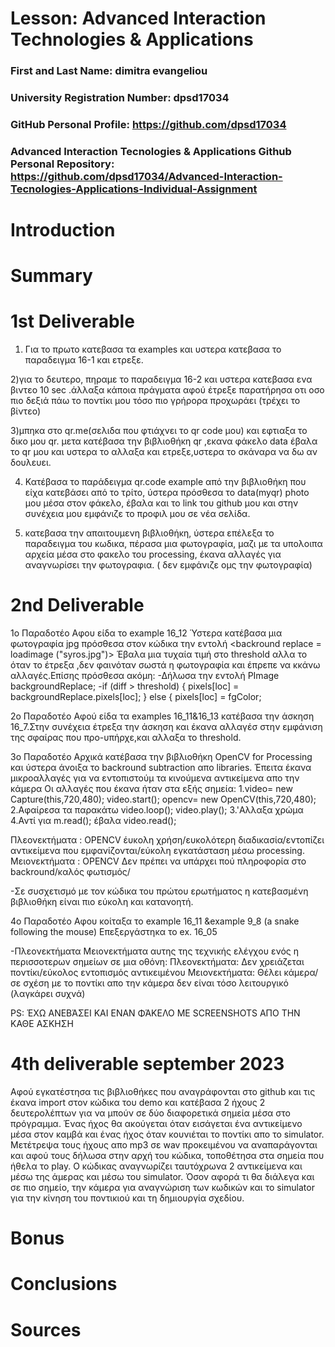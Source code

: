 # Lesson: Advanced Interaction Technologies & Applications

### First and Last Name: dimitra evangeliou
### University Registration Number: dpsd17034
### GitHub Personal Profile: https://github.com/dpsd17034
### Advanced Interaction Tecnologies & Applications Github Personal Repository: https://github.com/dpsd17034/Advanced-Interaction-Tecnologies-Applications-Individual-Assignment

# Introduction

# Summary


# 1st Deliverable

1) Για το πρωτο κατεβασα τα examples και υστερα κατεβασα το παραδειγμα 16-1 και ετρεξε.

2)για το δευτερο, πηραμε το παραδειγμα 16-2 και υστερα κατεβασα ενα βιντεο 10 sec .άλλαξα κάποια πράγματα  αφού έτρεξε παρατήρησα οτι οσο πιο δεξιά πάω το ποντίκι μου τόσο πιο γρήρορα προχωράει (τρέχει το βίντεο)

3)μπηκα στο qr.me(σελιδα που φτιάχνει το qr code μου) και εφτιαξα το δικο μου qr. μετα κατέβασα την βιβλιοθήκη qr ,εκανα φάκελο data έβαλα το qr μου και υστερα το αλλαξα και ετρεξε,υστερα το σκάναρα να δω αν δουλευει.

4) Κατέβασα το παράδειγμα qr.code example από την βιβλιοθήκη που είχα κατεβάσει από το τρίτο, ύστερα πρόσθεσα το data(myqr) photo μου μέσα στον φάκελο, έβαλα και το link του github μου και στην συνέχεια μου εμφάνιζε το προφιλ μου σε νέα σελίδα.

5) κατεβασα την απαιτουμενη βιβλιοθήκη, ύστερα επέλεξα το παραδειγμα του κωδικα, πέρασα μια φωτογραφία, μαζι με τα υπολοιπα αρχεία μέσα στο φακελο του processing, έκανα αλλαγές για αναγνωρίσει την φωτογραφια. ( δεν εμφάνιζε ομς την φωτογραφία)

# 2nd Deliverable
1o Παραδοτέο
Αφου είδα το example 16_12
Ύστερα κατέβασα μια φωτογραφία jpg πρόσθεσα στον κώδικα την εντολή <backround replace = loadimage ("syros.jpg")> Έβαλα μια τυχαία τιμή στο threshold αλλα το όταν το έτρεξα ,δεν φαινόταν σωστά η φωτογραφία και έπρεπε να κκάνω αλλαγές.Επίσης πρόσθεσα ακόμη:
-Δήλωσα την εντολή PImage backgroundReplace;
-if (diff > threshold) { pixels[loc] = backgroundReplace.pixels[loc]; } else { pixels[loc] = fgColor; 

2o Παραδοτέο
Αφού είδα τα examples 16_11&16_13
κατέβασα την άσκηση 16_7.Στην συνέχεια έτρεξα την άσκηση και έκανα αλλαγέσ στην εμφάνιση της σφαίρας που προ-υπήρχε,και αλλαξα το threshold.


3o Παραδοτέο
Αρχικά κατέβασα την βιβλιοθήκη OpenCV for Processing και ύστερα άνοιξα το backround subtraction απο libraries. Έπειτα έκανα μικροαλλαγές για να εντοπιστούμ τα κινούμενα αντικείμενα απο την κάμερα
Οι αλλαγές που έκανα ήταν στα εξής σημεία: 1.video= new Capture(this,720,480); video.start(); opencv= new OpenCV(this,720,480); 2.Αφαίρεσα τα παρακάτω video.loop(); video.play(); 3.'Αλλαξα χρώμα 4.Αντί για m.read(); έβαλα video.read();

Πλεονεκτήματα : OPENCV
έυκολη χρήση/ευκολότερη διαδικασία/εντοπίζει αντικείμενα που εμφανίζονται/εύκολη εγκατάσταση μέσω processing.
Μειονεκτήματα : OPENCV
Δεν πρέπει να υπάρχει πού πληροφορία στο backround/καλός φωτισμός/

-Σε συσχετισμό με τον κώδικα του πρώτου ερωτήματος η κατεβασμένη βιβλιοθήκη είναι πιο εύκολη και κατανοητή.


4ο Παραδοτέο 
Αφου κοίταξα το example 16_11 &example 9_8 (a snake  following the mouse) Επεξεργάστηκα το ex. 16_05 

-Πλεονεκτήματα Μειονεκτήματα αυτης της τεχνικής ελέγχου ενός η περισσοτερων σημείων σε μια οθόνη:
Πλεονεκτήματα:
Δεν χρειάζεται ποντίκι/εύκολος εντοπισμός αντικειμένου
Μειονεκτήματα:
Θέλει κάμερα/σε σχέση με το ποντίκι απο την κάμερα δεν είναι τόσο λειτουργικό (λαγκάρει συχνά)


PS: ΈΧΩ ΑΝΕΒΆΣΕΙ ΚΑΙ ΕΝΑΝ ΦΆΚΕΛΟ ΜΕ SCREENSHOTS ΑΠΟ ΤΗΝ ΚΑΘΕ ΑΣΚΗΣΗ 


# 4th deliverable september 2023
Αφού εγκατέστησα τις βιβλιοθήκες που αναγράφονται στο github και τις έκανα import στον κώδικα του demo και κατέβασα 2 ήχους 2 δευτερολέπτων για να μπούν σε
δύο διαφορετικά σημεία μέσα στο πρόγραμμα. Ένας ήχος θα ακούγεται όταν εισάγεται ένα αντικείμενο μέσα στον καμβά και ένας ήχος όταν κουνιέται το ποντίκι απο το simulator.
Μετέτρεψα τους ήχους απο mp3 σε wav προκειμένου να αναπαράγονται και αφού τους δήλωσα στην αρχή του κώδικα, τοποθέτησα στα σημεία που ήθελα το play. Ο κώδικας 
αναγνωρίζει ταυτόχρωνα 2 αντικείμενα και μέσω της άμερας και μέσω του simulator. Όσον αφορά τι θα διάλεγα και σε πιο σημείο, την κάμερα για αναγνώριση των 
κωδικών και το simulator για την κίνηση του ποντικιού και τη δημιουργία σχεδίου.

 


# Bonus 


# Conclusions


# Sources
